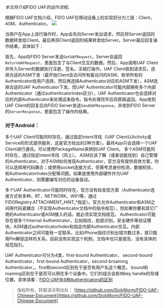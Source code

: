 *本文将介绍FIDO UAF的运作流程。*

根据FIDO UAF文档介绍，FIDO UAF在移动设备上的实现将分为三层：Client，ASM，Authenticator。
![](http://sickworm.com/wp-content/uploads/2016/11/fido-uaf-architecture.png)

当用户在App上进行操作时，App会先向Server发出请求，然后将Server返回的数据转发给Client。最后再将Client返回的结果转发给Server。Server最后回复操作结果。具体如下：

首先，App向FIDO Server发送`GetUAFRequest`，Server会返回`ReturnUAFRequest`，里面包含了与Client交互的数据。然后，App调用UAF Client并传入Server的数据执行注册，签名，注销灯操作。UAF Client收到请求后，选择合适的ASM下发（最开始Client会访问所有能访问的ASM，枚举所有的Authenticator给用户选择，然后再选择Authenticator对应的ASM下发），ASM选择合适的UAF Authenticator下发。而UAF Authenticator可能内部拥有多个内部Authenticator（通过authenticatorIndex区分），UAF Authenticator也会选择对应的内部Authenticator来处理这条指令。指令处理完毕后将原路返回。App收到UAF Client的回复后向FIDO Server发送`SendUAFResponse`，并收到FIDO Server的`ServerResponse`，里面包含了操作的结果。

### 对于Android：
多个UAF Client可能同时存在，通过指定Intent寻找（UAF Client以Activity或Service的形式提供服务，这是官方给出的2种方案）。最终App只会选择一个UAF Client进行通讯。可以使用PackageName来辨别UAF Client。
多个ASM可能同时存在，通过指定Intent寻找（同上）。
ASM应该了解（或者说能找到）自己管理的Authenticator。对于ASM如何发现Authenticator，官方没有提供具体方案，你可以选择用代码耦合；或使用socket连接方式，但需考虑身份检测，数据校验，和AuthenticatorIndex分配等问题。如果是使用外部硬件作为UAF Authenticator，则需要编写对应的设备驱动。

多个UAF Authenticator可能同时存在，官方没有给发现方案（Authenticator连接方式有多种，BT，NETWORK，WIFI等，通过FIDORegistry.ATTACHMENT_HINT_*指定）。官方允许Authenticator和ASM之间用代码紧耦合（不实现Authenticator文档中的指令规范），但如果你要和其它厂商的Authenticator或ASM接入的话，就必须实现文档规范。
Authenticator可能存在很多个Internal Authenticator，比如指纹，脸部识别，安全硬件等验证模块。ASM通过authenticatorIndex和指定内部Authenticator交互。内部Authenticator之间可能有一定联系，比如iPhone指纹识别出错次数过多，就只能用Pin解锁这样的关系。目前没有实现这个机制，文档中也只是提及，没有具体的规范指引。

UAF Authenticator可分为4类，first-bound Authenticator， second-bound Authenticator，first-bound Authenticator，second-broaming Authenticator，。first和second区别在于是否有用户名这个概念。 bound和roaming区别在于是否可以用在多个设备中。它们的组合会影响key handle的存储位置。具体请看：[FIDO UAF中4种Authenticators的区别](http://sickworm.com/?p=216)


> 版权所有，转载请注明出处：
> [https://github.com/SickWorm/FIDO-UAF-Chinese-Document](https://github.com/SickWorm/FIDO-UAF-Chinese-Document)
